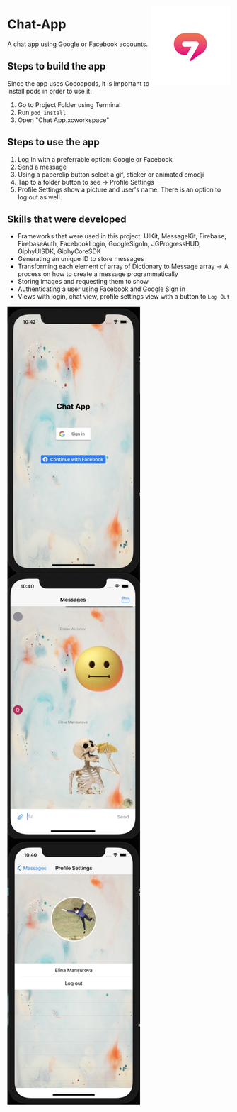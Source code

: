 <img src="https://github.com/elina-mns/Chat-App/blob/main/Chat%20App/Assets.xcassets/AppIcon.appiconset/180.png"
align="right"/>
# Chat-App

A chat app using Google or Facebook accounts. 

## Steps to build the app

Since the app uses Cocoapods, it is important to install pods in order to use it:
1. Go to Project Folder using Terminal 
2. Run `pod install`
3. Open "Chat App.xcworkspace"

## Steps to use the app

1. Log In with a preferrable option: Google or Facebook
2. Send a message
3. Using a paperclip button select a gif, sticker or animated emodji
3. Tap to a folder button to see -> Profile Settings
4. Profile Settings show a picture and user's name. There is an option to log out as well. 


## Skills that were developed

* Frameworks that were used in this project: UIKit, MessageKit, Firebase, FirebaseAuth, FacebookLogin, GoogleSignIn, JGProgressHUD, GiphyUISDK, GiphyCoreSDK
* Generating an unique ID to store messages 
* Transforming each element of array of Dictionary to Message array -> A process on how to create a message programmatically 
* Storing images and requesting them to show
* Authenticating a user using Facebook and Google Sign in
* Views with login, chat view, profile settings view with a button to `Log Out`

<img src="https://github.com/elina-mns/Chat-App/blob/main/Chat%20App/Assets.xcassets/1.imageset/Optimized-Log%20in.png"
width=300, height=600,
align="left"/>
<img src="https://github.com/elina-mns/Chat-App/blob/main/Chat%20App/Assets.xcassets/1.imageset/Optimized-Chat%20view.png"
width=300, height=600,
align="center"/>
<img src="https://github.com/elina-mns/Chat-App/blob/main/Chat%20App/Assets.xcassets/1.imageset/Optimized-Log%20out.png"
width=300, height=600,
align="left"/>
